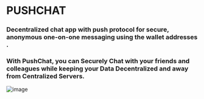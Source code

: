 # PUSHCHAT
### Decentralized chat app with push protocol for secure, anonymous one-on-one messaging using the wallet addresses .
### With PushChat, you can Securely Chat with your friends and colleagues while keeping your Data Decentralized and away from Centralized Servers.

![image](https://github.com/yashj09/Chat-Dapp/assets/118172073/6323aef7-0d74-45df-9baa-793e88698fcc)
